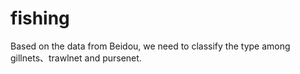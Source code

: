 # fishing
Based on the data from Beidou, we need to classify the type among gillnets、trawlnet and pursenet.
